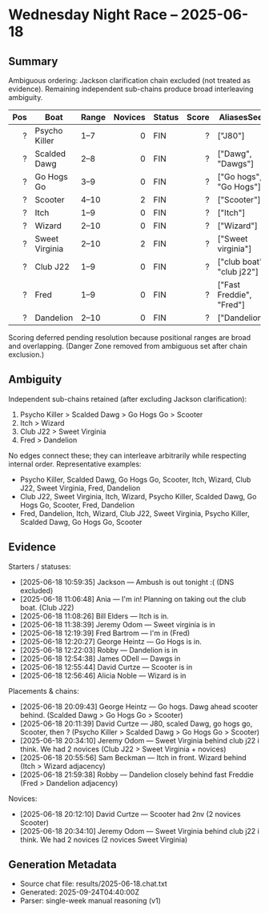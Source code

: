 # Wednesday Night Race – 2025-06-18

<!-- markdownlint-disable MD013 -->

## Summary

Ambiguous ordering: Jackson clarification chain excluded (not treated as evidence). Remaining independent sub-chains produce broad interleaving ambiguity.

| Pos | Boat | Range | Novices | Status | Score | AliasesSeen |
|---:|---|---|---:|---|---:|---|
| ? | Psycho Killer | 1–7 | 0 | FIN | ? | ["J80"] |
| ? | Scalded Dawg | 2–8 | 0 | FIN | ? | ["Dawg", "Dawgs"] |
| ? | Go Hogs Go | 3–9 | 0 | FIN | ? | ["Go hogs", "Go Hogs"] |
| ? | Scooter | 4–10 | 2 | FIN | ? | ["Scooter"] |
| ? | Itch | 1–9 | 0 | FIN | ? | ["Itch"] |
| ? | Wizard | 2–10 | 0 | FIN | ? | ["Wizard"] |
| ? | Sweet Virginia | 2–10 | 2 | FIN | ? | ["Sweet virginia"] |
| ? | Club J22 | 1–9 | 0 | FIN | ? | ["club boat", "club j22"] |
| ? | Fred | 1–9 | 0 | FIN | ? | ["Fast Freddie", "Fred"] |
| ? | Dandelion | 2–10 | 0 | FIN | ? | ["Dandelion"] |

Scoring deferred pending resolution because positional ranges are broad and overlapping. (Danger Zone removed from ambiguous set after chain exclusion.)

## Ambiguity

Independent sub-chains retained (after excluding Jackson clarification):

1. Psycho Killer > Scalded Dawg > Go Hogs Go > Scooter
2. Itch > Wizard
3. Club J22 > Sweet Virginia
4. Fred > Dandelion

No edges connect these; they can interleave arbitrarily while respecting internal order. Representative examples:

- Psycho Killer, Scalded Dawg, Go Hogs Go, Scooter, Itch, Wizard, Club J22, Sweet Virginia, Fred, Dandelion
- Club J22, Sweet Virginia, Itch, Wizard, Psycho Killer, Scalded Dawg, Go Hogs Go, Scooter, Fred, Dandelion
- Fred, Dandelion, Itch, Wizard, Club J22, Sweet Virginia, Psycho Killer, Scalded Dawg, Go Hogs Go, Scooter

## Evidence

Starters / statuses:

- [2025-06-18 10:59:35] Jackson — Ambush is out tonight :( (DNS excluded)
- [2025-06-18 11:06:48] Ania — I'm in! Planning on taking out the club boat. (Club J22)
- [2025-06-18 11:08:26] Bill Elders — Itch is in.
- [2025-06-18 11:38:39] Jeremy Odom — Sweet virginia is in
- [2025-06-18 12:19:39] Fred Bartrom — I'm in (Fred)
- [2025-06-18 12:20:27] George Heintz — Go Hogs is in.
- [2025-06-18 12:22:03] Robby — Dandelion is in
- [2025-06-18 12:54:38] James ODell — Dawgs in
- [2025-06-18 12:55:44] David Curtze — Scooter is in
- [2025-06-18 12:56:46] Alicia Noble — Wizard is in

Placements & chains:

- [2025-06-18 20:09:43] George Heintz — Go hogs. Dawg ahead scooter behind. (Scalded Dawg > Go Hogs Go > Scooter)
- [2025-06-18 20:11:39] David Curtze — J80, scaled Dawg,  go hogs go, Scooter,  then ? (Psycho Killer > Scalded Dawg > Go Hogs Go > Scooter)
- [2025-06-18 20:34:10] Jeremy Odom — Sweet Virginia behind club j22 i think. We had 2 novices (Club J22 > Sweet Virginia + novices)
- [2025-06-18 20:55:56] Sam Beckman — Itch in front. Wizard behind (Itch > Wizard adjacency)
- [2025-06-18 21:59:38] Robby — Dandelion closely behind fast Freddie (Fred > Dandelion adjacency)

Novices:

- [2025-06-18 20:12:10] David Curtze — Scooter had 2nv (2 novices Scooter)
- [2025-06-18 20:34:10] Jeremy Odom — Sweet Virginia behind club j22 i think. We had 2 novices (2 novices Sweet Virginia)

## Generation Metadata

- Source chat file: results/2025-06-18.chat.txt
- Generated: 2025-09-24T04:40:00Z
- Parser: single-week manual reasoning (v1)

<!-- markdownlint-enable MD013 -->
